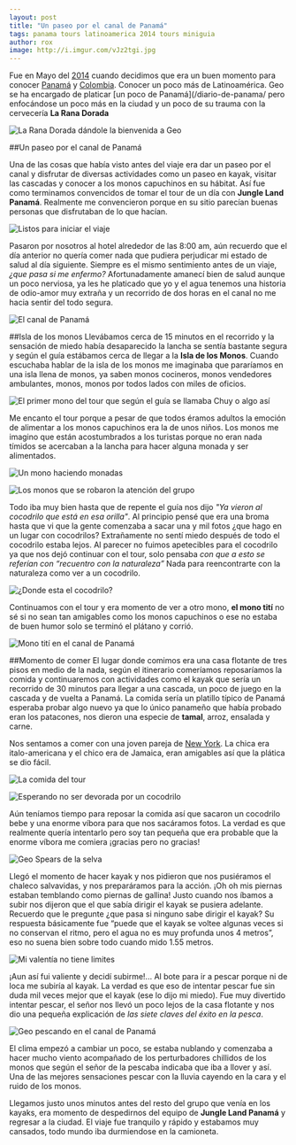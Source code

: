 ```yaml
---
layout: post
title: "Un paseo por el canal de Panamá"
tags: panama tours latinoamerica 2014 tours miniguia
author: rox
image: http://i.imgur.com/vJz2tgi.jpg
---
```

Fue en Mayo del [2014](/tag/2014) cuando decidimos que era un buen momento para conocer [Panamá](/tag/panama/) y [Colombia](/tag/colombia/). Conocer un poco más de Latinoamérica. Geo se ha encargado de platicar [un poco de Panamá](/diario-de-panama/ pero enfocándose un poco más en la ciudad y un poco de su trauma con la cervecería **La Rana Dorada**

![La Rana Dorada dándole la bienvenida a Geo](/images/2015/06/2014-05-16-12-09-24.jpg)

##Un paseo por el canal de Panamá

Una de las cosas que había visto antes del viaje era dar un paseo por el canal y disfrutar de diversas actividades como un paseo en kayak, visitar las cascadas y conocer a los monos capuchinos en su hábitat. Así fue como terminamos convencidos de tomar el tour de un día con **Jungle Land Panamá**. Realmente me convencieron porque en su sitio parecían buenas personas que disfrutaban de lo que hacían.

![Listos para iniciar el viaje](/images/2015/06/2014-05-18-09-43.jpg)

Pasaron por nosotros al hotel alrededor de las 8:00 am, aún recuerdo que el día anterior no quería comer nada que pudiera perjudicar mi estado de salud al día siguiente. Siempre es el mismo sentimiento antes de un viaje, *¿que pasa si me enfermo?* Afortunadamente amanecí bien de salud aunque un poco nerviosa, ya les he platicado que yo y el agua tenemos una historia de odio-amor muy extraña y un recorrido de dos horas en el canal no me hacia sentir del todo segura.

![El canal de Panamá](/images/2015/06/2014-05-18-09-46.jpg)

##Isla de los monos
Llevábamos cerca de 15 minutos en el recorrido y la sensación de miedo había desaparecido la lancha se sentía bastante segura y según el guía estábamos cerca de llegar a la **Isla de los Monos**. Cuando escuchaba hablar de la isla de los monos me imaginaba que pararíamos en una isla llena de monos, ya saben monos cocineros, monos vendedores ambulantes, monos, monos por todos lados con miles de oficios.

![El primer mono del tour que según el guía se llamaba Chuy o algo así](/images/2015/06/2014-05-18-10-05.jpg)

Me encanto el tour porque a pesar de que todos éramos adultos la emoción de alimentar a los monos capuchinos era la de unos niños. Los monos me imagino que están acostumbrados a los turistas porque no eran nada tímidos se acercaban a la lancha para hacer alguna monada y ser alimentados.

![Un mono haciendo monadas](/images/2015/06/2014-05-18-10-39.jpg)

![Los monos que se robaron la atención del grupo](/images/2015/06/2014-05-18-10-38.jpg)

Todo iba muy bien hasta que de repente el guía nos dijo *"Ya vieron al cocodrilo que está en esa orilla"*. Al principio pensé que era una broma hasta que vi que la gente comenzaba a sacar una y mil fotos ¿que hago en un lugar con cocodrilos? Extrañamente no sentí miedo después de todo el cocodrilo estaba lejos. Al parecer no fuimos apetecibles para el cocodrilo ya que nos dejó continuar con el tour, solo pensaba *con que a esto se referían con “recuentro con la naturaleza”* Nada para reencontrarte con la naturaleza como ver a un cocodrilo.

![¿Donde esta el cocodrilo?](/images/2015/06/2014-05-18-10-42.jpg)

Continuamos con el tour y era momento de ver a otro mono, **el mono tití** no sé si no sean tan amigables como los monos capuchinos o ese no estaba de buen humor solo se terminó el plátano y corrió.

![Mono tití en el canal de Panamá](/images/2015/06/2014-05-18-11-32.jpg)

##Momento de comer
El lugar donde comimos era una casa flotante de tres pisos en medio de la nada, según el itinerario comeríamos reposaríamos la comida y continuaremos con actividades como el kayak que sería un recorrido de 30 minutos para llegar a una cascada, un poco de juego en la cascada y de vuelta a Panamá. La comida sería un platillo típico de Panamá esperaba probar algo nuevo ya que lo único panameño que había probado eran los patacones, nos dieron una especie de **tamal**, arroz, ensalada y carne. 

Nos sentamos a comer con una joven pareja de [New York](/tag/new-york). La chica era italo-americana y el chico era de Jamaica, eran amigables así que la plática se dio fácil. 

![La comida del tour](/images/2015/06/2014-05-18-11-56.jpg)

![Esperando no ser devorada por un cocodrilo](/images/2015/06/2014-05-18-14-24.jpg)

Aún teníamos tiempo para reposar la comida así que sacaron un cocodrilo bebe y una enorme víbora para que nos sacáramos fotos. La verdad es que realmente quería intentarlo pero soy tan pequeña que era probable que la enorme víbora me comiera ¡gracias pero no gracias!

![Geo Spears de la selva](/images/2015/06/2014-05-18-12-26.jpg)

Llegó el momento de hacer kayak y nos pidieron que nos pusiéramos el chaleco salvavidas, y nos preparáramos para la acción. ¡Oh oh mis piernas estaban temblando como piernas de gallina! Justo cuando nos íbamos a subir nos dijeron que el que sabía dirigir el kayak se pusiera adelante. Recuerdo que le pregunte ¿que pasa si ninguno sabe dirigir el kayak? Su respuesta básicamente fue “puede que el kayak se voltee algunas veces si no conservan el ritmo, pero el agua no es muy profunda unos 4 metros”, eso no suena bien sobre todo cuando mido 1.55 metros.

![Mi valentía no tiene limites](/images/2015/06/2014-05-18-12-55.jpg)

¡Aun así fui valiente y decidí subirme!... Al bote para ir a pescar porque ni de loca me subiría al kayak. La verdad es que eso de intentar pescar fue sin duda mil veces mejor que el kayak (ese lo dijo mi miedo). Fue muy divertido intentar pescar, el señor nos llevó un poco lejos de la casa flotante y nos dio una pequeña explicación de *las siete claves del éxito en la pesca*.

![Geo pescando en el canal de Panamá](/images/2015/06/2014-05-18-13-19.jpg)

El clima empezó a cambiar un poco, se estaba nublando y comenzaba a hacer mucho viento acompañado de los perturbadores chillidos de los monos que según el señor de la pescaba indicaba que iba a llover y así. Una de las mejores sensaciones pescar con la lluvia cayendo en la cara y el ruido de los monos.

Llegamos justo unos minutos antes del resto del grupo que venía en los kayaks, era momento de despedirnos del equipo de **Jungle Land Panamá** y regresar a la ciudad. El viaje fue tranquilo y rápido y estabamos muy cansados, todo mundo iba durmiendose en la camioneta.